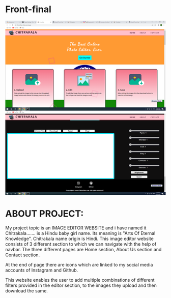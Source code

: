 # Front-final




![alt text](screens/khana.png)
![alt text](screens/hana.png)

<h1>ABOUT PROJECT:</h1>

My project topic is an IMAGE EDITOR WEBSITE and i have named it Chitrakala....... is a Hindu baby girl name. Its meaning is "Arts Of Eternal Knowledge". Chitrakala name origin is Hindi. This image editor website consists of 3 different section to which we can navigate with the help of navbar. The three different pages are Home section, About Us section and Contact section.


At the end of  page there are icons which are linked to my social media accounts of Instagram and Github.



This website enables the user to add multiple combinations of different filters provided in the editor section, to the images they upload and then download the same.




